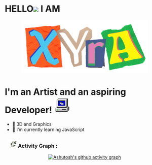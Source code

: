 <h1>HELLO<img src="https://media.giphy.com/media/hvRJCLFzcasrR4ia7z/giphy.gif" width="30"> I AM</h1>
<div id="header" align="center">
  <img src="https://github.com/divavocado/divavocado/blob/14e8b454f5b9808a67c8d8a11fde2851310dfe6d/images/IMG_20220811_163821.png" width="400"/>
</div>

# I'm an Artist and an aspiring Developer! <img src="https://github.com/divavocado/divavocado/blob/14e8b454f5b9808a67c8d8a11fde2851310dfe6d/images/funny-computer-animated-gif-29.gif" width="50"/>

- 🍄 3D and Graphics
- 🌱 I’m currently learning JavaScript


###  &nbsp; <img src="https://github.com/divavocado/divavocado/blob/14e8b454f5b9808a67c8d8a11fde2851310dfe6d/images/plant-plants.gif" width="30"> Activity Graph :
<div id="images" width="300" align="center">

[![Ashutosh's github activity graph](https://activity-graph.herokuapp.com/graph?username=xyrasanlorenzo&theme=rogue)](https://github.com/ashutosh00710/github-readme-activity-graph)






